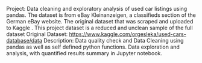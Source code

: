 Project: Data cleaning and exploratory analysis of used car listings using pandas. The dataset is from eBay Kleinanzeigen, a classifieds section of the German eBay website. The original dataset that was scraped and uploaded to Kaggle . This project dataset is a reduced and unclean sample of the full dataset
Original Dataset: https://www.kaggle.com/orgesleka/used-cars-database/data
Description:  Data quality check and Data Cleaning using pandas as well as self defined python functions. Data exploration and analysis, with quantified results summary in Jupyter notebook.

